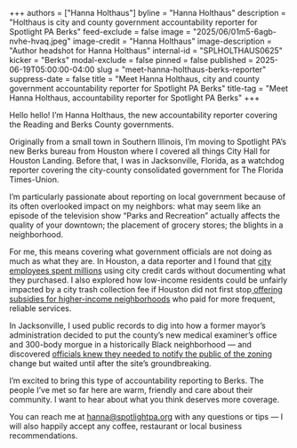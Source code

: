 +++
authors = ["Hanna Holthaus"]
byline = "Hanna Holthaus"
description = "Holthaus is city and county government accountability reporter for Spotlight PA Berks"
feed-exclude = false
image = "2025/06/01m5-6agb-nvhe-hvaq.jpeg"
image-credit = "Hanna Holthaus"
image-description = "Author headshot for Hanna Holthaus"
internal-id = "SPLHOLTHAUS0625"
kicker = "Berks"
modal-exclude = false
pinned = false
published = 2025-06-19T05:00:00-04:00
slug = "meet-hanna-holthaus-berks-reporter"
suppress-date = false
title = "Meet Hanna Holthaus, city and county government accountability reporter for Spotlight PA Berks"
title-tag = "Meet Hanna Holthaus, accountability reporter for Spotlight PA Berks"
+++

Hello hello! I’m Hanna Holthaus, the new accountability reporter covering the Reading and Berks County governments.

Originally from a small town in Southern Illinois, I’m moving to Spotlight PA’s new Berks bureau from Houston where I covered all things City Hall for Houston Landing. Before that, I was in Jacksonville, Florida, as a watchdog reporter covering the city-county consolidated government for The Florida Times-Union.

I’m particularly passionate about reporting on local government because of its often overlooked impact on my neighbors: what may seem like an episode of the television show “Parks and Recreation” actually affects the quality of your downtown; the placement of grocery stores; the blights in a neighborhood.

For me, this means covering what government officials are not doing as much as what they are. In Houston, a data reporter and I found that <a href="https://houstonlanding.org/houston-employees-spent-millions-via-credit-cards-but-its-hard-to-tell-what-they-bought/">city employees spent millions</a> using city credit cards without documenting what they purchased. I also explored how low-income residents could be unfairly impacted by a city trash collection fee if Houston did not first stop<a href="https://houstonlanding.org/houston-gives-millions-for-hoa-trash-collection-what-happens-if-it-imposes-a-garbage-fee/"> offering subsidies for higher-income neighborhoods</a> who paid for more frequent, reliable services.

In Jacksonville, I used public records to dig into how a former mayor’s administration decided to put the county’s new medical examiner’s office and 300-body morgue in a historically Black neighborhood — and discovered <a href="https://www.jacksonville.com/story/news/2024/08/16/jacksonville-brentwood-medical-examiner-office-lawsuit-metro-gardens/74337541007/">officials knew they needed to notify the public of the zoning </a>change but waited until after the site’s groundbreaking.

I’m excited to bring this type of accountability reporting to Berks. The people I’ve met so far here are warm, friendly and care about their community. I want to hear about what you think deserves more coverage.

You can reach me at <a href="mailto:hanna@spotlightpa.org">hanna@spotlightpa.org</a> with any questions or tips — I will also happily accept any coffee, restaurant or local business recommendations.

